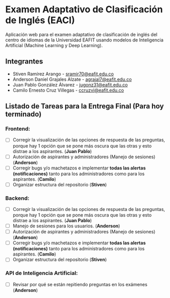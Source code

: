 # Examen Adaptativo de Clasificación de Inglés (EACI)

Aplicación web para el examen adaptativo de clasificación de inglés del centro de idiomas de la Universidad EAFIT usando modelos de Inteligencia Artificial (Machine Learning y Deep Learning).

## Integrantes

  - Stiven Ramírez Arango - sramir70@eafit.edu.co
  - Anderson Daniel Grajales Alzate - agrajal7@eafit.edu.co
  - Juan Pablo González Álvarez - jugonz31@eafit.edu.co
  - Camilo Ernesto Cruz Villegas - ccruzvi@eafit.edu.co

## Listado de Tareas para la Entrega Final (Para hoy terminado)

### Frontend:

- [ ] Corregir la visualización de las opciones de respuesta de las preguntas, porque hay 1 opción que se pone más oscura que las otras y esto distrae a los aspirantes. (**Juan Pablo**)
- [ ] Autorización de aspirantes y administradores (Manejo de sesiones) (**Anderson**)
- [ ] Corregir bugs y/o machetazos e implementar **todas las alertas (notificaciones)** tanto para los administradores como para los aspirantes. (**Camilo**)
- [ ] Organizar estructura del repositorio (**Stiven**)

### Backend:

- [ ] Corregir la visualización de las opciones de respuesta de las preguntas, porque hay 1 opción que se pone más oscura que las otras y esto distrae a los aspirantes. (**Juan Pablo**)
- [ ] Manejo de sesiones para los usuarios. (**Anderson**)
- [ ] Autorización de aspirantes y administradores (Manejo de sesiones) (**Anderson**)
- [ ] Corregir bugs y/o machetazos e implementar **todas las alertas (notificaciones)** tanto para los administradores como para los aspirantes. (**Camilo**)
- [ ] Organizar estructura del repositorio (**Stiven**)

### API de Inteligencia Artificial:

- [ ] Revisar por qué se están repitiendo preguntas en los exámenes (**Anderson**)
